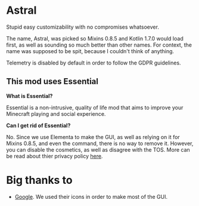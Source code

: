 # Astral
Stupid easy customizability with no compromises whatsoever. 

The name, Astral, was picked so Mixins 0.8.5 and Kotlin 1.7.0 would load first, as well as sounding so much better than 
other names. For context, the name was supposed to be spit, because I couldn't think of anything.

Telemetry is disabled by default in order to follow the GDPR guidelines. 

## This mod uses Essential
**What is Essential?**

Essential is a non-intrusive, quality of life mod that aims to improve your Minecraft playing and social experience.

**Can I get rid of Essential?**

No. Since we use Elementa to make the GUI, as well as relying on it for Mixins 0.8.5, and even the command, there is no
way to remove it. However, you can disable the cosmetics, as well as disagree with the TOS. More can be read about thier
privacy policy [here](https://essential.gg/privacy-policy).

# Big thanks to
* [Google](https://github.com/google/material-design-icons). We used their icons in order to make most of the GUI.